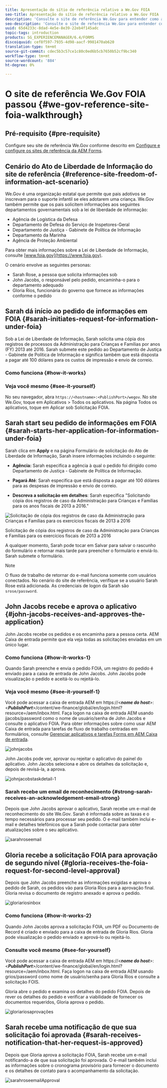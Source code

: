 ```yaml
---
title: Apresentação do sítio de referência relativo a We.Gov FOIA
seo-title: Apresentação do sítio de referência relativo a We.Gov FOIA
description: 'Consulte o site de referência We.Gov para entender como a AEM Forms ajuda os governos a receber e entregar informações solicitadas por indivíduos sob a Lei de Liberdade de Informação. '
seo-description: 'Consulte o site de referência We.Gov para entender como a AEM Forms ajuda os governos a receber e entregar informações solicitadas por indivíduos sob a Lei de Liberdade de Informação. '
uuid: 65d4233c-8dad-4e5e-8e39-22eb4f145adc
topic-tags: introduction
products: SG_EXPERIENCEMANAGER/6.4/FORMS
discoiquuid: cef8f597-7935-4d98-aacf-9981470ab620
translation-type: tm+mt
source-git-commit: cdec5b3c57ce1c80c0ed6b5cb7650b52cf9bc340
workflow-type: tm+mt
source-wordcount: '884'
ht-degree: 0%

---
```



# O site de referência We.Gov FOIA passou {#we-gov-reference-site-foia-walkthrough}

## Pré-requisito {#pre-requisite}

Configure seu site de referência We.Gov conforme descrito em [Configure e configure os sites de referência da AEM Forms](/help/forms/using/setup-reference-sites.md).

## Cenário do Ato de Liberdade de Informação do site de referência {#reference-site-freedom-of-information-act-scenario}

We.Gov é uma organização estatal que permite que pais adotivos se inscrevam para o suporte infantil se eles adotarem uma criança. We.Gov também permite que os pais solicitem informações aos seguintes departamentos governamentais sob a lei de liberdade de informação:

* Agência de Logística da Defesa
* Departamento de Defesa do Serviço de Inspetores-Geral
* Departamento de Justiça - Gabinete de Política de Informação
* Departamento da Marinha
* Agência de Proteção Ambiental

Para obter mais informações sobre a Lei de Liberdade de Informação, consulte [www.foia.gov](https://www.foia.gov).

O cenário envolve as seguintes personas:

* Sarah Rose, a pessoa que solicita informações sob
* John Jacobs, o responsável pelo pedido, encaminha-o para o departamento adequado
* Gloria Rios, funcionária do governo que fornece as informações conforme o pedido

## Sarah dá início ao pedido de informações em FOIA {#sarah-initiates-request-for-information-under-foia}

Sob a Lei de Liberdade de Informação, Sarah solicita uma cópia dos registros de processos da Administração para Crianças e Famílias por anos (FY) 2013 até 2016. Sarah submete este pedido ao Departamento de Justiça - Gabinete de Política de Informação e significa também que está disposta a pagar até 100 dólares para os custos de impressão e envio de correio.

### Como funciona {#how-it-works}

### Veja você mesmo {#see-it-yourself}

No seu navegador, abra `https://<hostname>:<PublishPort>/wegov`. No site We.Gov, toque em Aplicativos > Todos os aplicativos. Na página Todos os aplicativos, toque em Aplicar sob Solicitação FOIA.

## Sarah start seu pedido de informações em FOIA {#sarah-starts-her-application-for-information-under-foia}

Sarah clica em **Apply** e na página Formulário de solicitação do Ato de Liberdade de Informação, Sarah insere informações incluindo o seguinte:

* **Agência:** Sarah especifica a agência à qual o pedido foi dirigido como Departamento de Justiça - Gabinete de Política de Informação.

* **Pagará Até**: Sarah especifica que está disposta a pagar até 100 dólares para as despesas de impressão e envio de correio.
* **Descreva a solicitação em detalhes**: Sarah especifica &quot;Solicitando cópia dos registros de caso da Administração para Crianças e Famílias para os anos fiscais de 2013 a 2016.&quot;

![Solicitação de cópia dos registros de caso da Administração para Crianças e Famílias para os exercícios fiscais de 2013 a 2016](assets/sarahfiosform.png)

Solicitação de cópia dos registros de caso da Administração para Crianças e Famílias para os exercícios fiscais de 2013 a 2016

A qualquer momento, Sarah pode tocar em Salvar para salvar o rascunho do formulário e retornar mais tarde para preencher o formulário e enviá-lo. Sarah submete o formulário.

>[!NOTE]
>
>O fluxo de trabalho de retornar do e-mail funciona somente com usuários conectados. No cenário do site de referência, verifique se a usuário Sarah Rose está adicionada. As credenciais de logon da Sarah são `srose/password`.

## John Jacobs recebe e aprova o aplicativo {#john-jacobs-receives-and-approves-the-application}

John Jacobs recebe os pedidos e os encaminha para a pessoa certa. AEM Caixa de entrada permite que ela veja todas as solicitações enviadas em um único lugar.

### Como funciona {#how-it-works-1}

Quando Sarah preenche e envia o pedido FOIA, um registro do pedido é enviado para a caixa de entrada de John Jacobs. John Jacobs pode visualização o pedido e aceitá-lo ou rejeitá-lo.

### Veja você mesmo {#see-it-yourself-1}

Você pode acessar a caixa de entrada AEM em https://&lt;***nome do host***>:&lt;***PublishPort***>/content/we-finance/global/en/login.html?resource=/aem/inbox.html. Faça logon na caixa de entrada AEM usando jjacobs/password como o nome de usuário/senha de John Jacobs e consulte o aplicativo FOIA. Para obter informações sobre como usar AEM Caixa de entrada para tarefas de fluxo de trabalho centradas em formulários, consulte [Gerenciar aplicativos e tarefas Forms em AEM Caixa de entrada](/help/forms/using/manage-applications-inbox.md).

![johnjacobs](assets/johnjacobs.png)

John Jacobs pode ver, aprovar ou rejeitar o aplicativo do painel do aplicativo. John Jacobs seleciona e abre os detalhes da solicitação e, depois de revisá-la, a aprova.

![johnjacobstaskdetail-1](assets/johnjacobstaskdetail-1.png)

### <strong>Sarah recebe um email de reconhecimento</strong> {#strong-sarah-receives-an-acknowledgement-email-strong}

Depois que John Jacobs aprovar o aplicativo, Sarah recebe um e-mail de reconhecimento do site We.Gov. Sarah é informada sobre as taxas e o tempo necessários para processar seu pedido. O e-mail também inclui e-mail e detalhes telefônicos que a Sarah pode contactar para obter atualizações sobre o seu aplicativo.

![sarahroseemail](assets/sarahroseemail.png)

## Gloria recebe a solicitação FOIA para aprovação de segundo nível {#gloria-receives-the-foia-request-for-second-level-approval}

Depois que John Jacobs preenche as informações exigidas e aprova o pedido de Sarah, os pedidos vão para Gloria Rios para a aprovação final. Gloria revisa o documento de registro anexado e aprova o pedido.

![gloriariosinbox](assets/gloriariosinbox.png)

### Como funciona {#how-it-works-2}

Quando John Jacobs aprova a solicitação FOIA, um PDF ou Documento de Record é criado e enviado para a caixa de entrada de Gloria Rios. Gloria pode visualização o pedido enviado e aprová-lo ou rejeitá-lo.

### Consulte você mesmo {#see-for-yourself}

Você pode acessar a caixa de entrada AEM em https://&lt;***nome do host***>:&lt;***PublishPort***>/content/we-finance/global/en/login.html?resource=/aem/inbox.html. Faça logon na caixa de entrada AEM usando grios/password como nome de usuário/senha para Gloria Rios e consulte a solicitação FOIS.

Gloria abre o pedido e examina os detalhes do pedido FOIA. Depois de rever os detalhes do pedido e verificar a viabilidade de fornecer os documentos requeridos, Gloria aprova o pedido.

![gloriariosaprovações](assets/gloriariosapproves.png)

## Sarah recebe uma notificação de que sua solicitação foi aprovada {#sarah-receives-notification-that-her-request-is-approved}

Depois que Gloria aprova a solicitação FOIA, Sarah recebe um e-mail notificando-a de que sua solicitação foi aprovada. O e-mail também inclui as informações sobre o cronograma provisório para fornecer o documento e os detalhes de contato para o acompanhamento da solicitação.

![sarahroseemailApproval](assets/sarahroseemailapproval.png)

